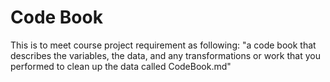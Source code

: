 # Code Book

This is to meet course project requirement as following:
"a code book that describes the variables, the data, and any transformations or work that you performed to clean up the data called 
CodeBook.md"
